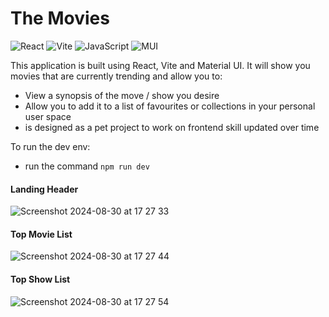 # The Movies
![React](https://img.shields.io/badge/react-%2320232a.svg?style=for-the-badge&logo=react&logoColor=%2361DAFB)
![Vite](https://img.shields.io/badge/vite-%23646CFF.svg?style=for-the-badge&logo=vite&logoColor=white)
![JavaScript](https://img.shields.io/badge/javascript-%23323330.svg?style=for-the-badge&logo=javascript&logoColor=%23F7DF1E)
![MUI](https://img.shields.io/badge/MUI-%230081CB.svg?style=for-the-badge&logo=mui&logoColor=white)

This application is built using React, Vite and Material UI.
It will show you movies that are currently trending and allow you to:

- View a synopsis of the move / show you desire
- Allow you to add it to a list of favourites or collections in your personal user space
- is designed as a pet project to work on frontend skill updated over time

To run the dev env:
- run the command `npm run dev`

#### Landing Header
![Screenshot 2024-08-30 at 17 27 33](https://github.com/user-attachments/assets/9ff0ba2b-ce05-4728-b547-1b2ddba18165)

#### Top Movie List
![Screenshot 2024-08-30 at 17 27 44](https://github.com/user-attachments/assets/e78faa12-c28a-42d2-bd96-e510ab2c81f3)

#### Top Show List
![Screenshot 2024-08-30 at 17 27 54](https://github.com/user-attachments/assets/c6e23b52-57ca-42b0-a0af-5245c2fe43aa)
